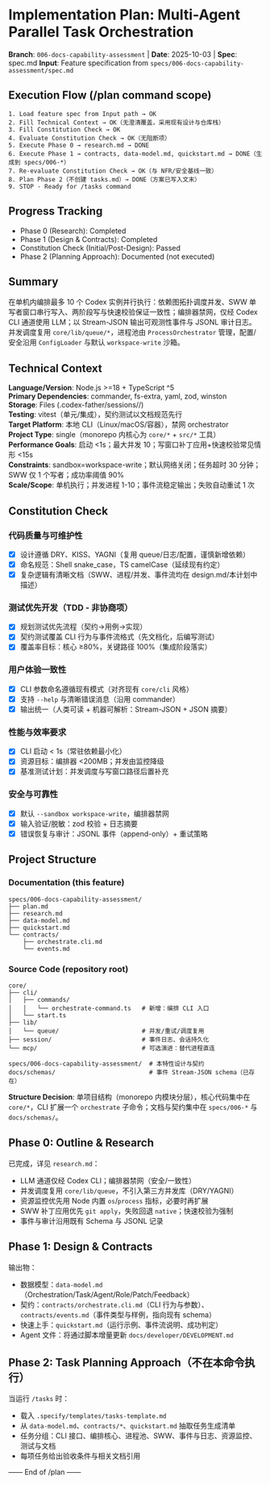 # Implementation Plan: Multi-Agent Parallel Task Orchestration

**Branch**: `006-docs-capability-assessment` | **Date**: 2025-10-03 | **Spec**:
spec.md **Input**: Feature specification
from `specs/006-docs-capability-assessment/spec.md`

## Execution Flow (/plan command scope)

```
1. Load feature spec from Input path → OK
2. Fill Technical Context → OK（无澄清覆盖，采用现有设计与仓库栈）
3. Fill Constitution Check → OK
4. Evaluate Constitution Check → OK（无阻断项）
5. Execute Phase 0 → research.md → DONE
6. Execute Phase 1 → contracts, data-model.md, quickstart.md → DONE（生成到 specs/006-*）
7. Re-evaluate Constitution Check → OK（与 NFR/安全基线一致）
8. Plan Phase 2（不创建 tasks.md）→ DONE（方案已写入文末）
9. STOP - Ready for /tasks command
```

## Progress Tracking

- Phase 0 (Research): Completed
- Phase 1 (Design & Contracts): Completed
- Constitution Check (Initial/Post-Design): Passed
- Phase 2 (Planning Approach): Documented (not executed)

## Summary

在单机内编排最多 10 个 Codex 实例并行执行：依赖图拓扑调度并发、SWW 单写者窗口串行写入、两阶段写与快速校验保证一致性；编排器禁网，仅经 Codex
CLI 通道使用 LLM；以 Stream-JSON 输出可观测性事件与 JSONL 审计日志。并发调度复用
`core/lib/queue/*`，进程池由 `ProcessOrchestrator` 管理，配置/安全沿用
`ConfigLoader` 与默认 `workspace-write` 沙箱。

## Technical Context

**Language/Version**: Node.js >=18 + TypeScript ^5  
**Primary Dependencies**: commander, fs-extra, yaml, zod, winston  
**Storage**: Files (.codex-father/sessions/<id>/)  
**Testing**: vitest（单元/集成），契约测试以文档规范先行  
**Target Platform**: 本地 CLI（Linux/macOS/容器），禁网 orchestrator  
**Project Type**: single（monorepo 内核心为 `core/*` + `src/*` 工具）  
**Performance Goals**: 启动 <1s；最大并发 10；写窗口补丁应用+快速校验常见情形 <15s  
**Constraints**:
sandbox=workspace-write；默认网络关闭；任务超时 30 分钟；SWW 仅 1 个写者；成功率阈值 90%  
**Scale/Scope**: 单机执行；并发进程 1-10；事件流稳定输出；失败自动重试 1 次

## Constitution Check

### 代码质量与可维护性

- [x] 设计遵循 DRY、KISS、YAGNI（复用 queue/日志/配置，谨慎新增依赖）
- [x] 命名规范：Shell snake_case，TS camelCase（延续现有约定）
- [x] 复杂逻辑有清晰文档（SWW、进程/并发、事件流均在 design.md/本计划中描述）

### 测试优先开发（TDD - 非协商项）

- [x] 规划测试优先流程（契约→用例→实现）
- [x] 契约测试覆盖 CLI 行为与事件流格式（先文档化，后编写测试）
- [x] 覆盖率目标：核心 ≥80%，关键路径 100%（集成阶段落实）

### 用户体验一致性

- [x] CLI 参数命名遵循现有模式（对齐现有 `core/cli` 风格）
- [x] 支持 `--help` 与清晰错误消息（沿用 commander）
- [x] 输出统一（人类可读 + 机器可解析：Stream-JSON + JSON 摘要）

### 性能与效率要求

- [x] CLI 启动 < 1s（常驻依赖最小化）
- [x] 资源目标：编排器 <200MB；并发由监控降级
- [x] 基准测试计划：并发调度与写窗口路径后置补充

### 安全与可靠性

- [x] 默认 `--sandbox workspace-write`，编排器禁网
- [x] 输入验证/脱敏：zod 校验 + 日志摘要
- [x] 错误恢复与审计：JSONL 事件（append-only）+ 重试策略

## Project Structure

### Documentation (this feature)

```
specs/006-docs-capability-assessment/
├── plan.md
├── research.md
├── data-model.md
├── quickstart.md
└── contracts/
    ├── orchestrate.cli.md
    └── events.md
```

### Source Code (repository root)

```
core/
├── cli/
│   ├── commands/
│   │   └── orchestrate-command.ts   # 新增：编排 CLI 入口
│   └── start.ts
├── lib/
│   └── queue/                       # 并发/重试/调度复用
├── session/                         # 事件日志、会话持久化
└── mcp/                             # 可选演进：替代进程直连

specs/006-docs-capability-assessment/  # 本特性设计与契约
docs/schemas/                          # 事件 Stream-JSON schema（已存在）
```

**Structure Decision**: 单项目结构（monorepo 内模块分层），核心代码集中在
`core/*`，CLI 扩展一个 `orchestrate` 子命令；文档与契约集中在 `specs/006-*` 与
`docs/schemas/`。

## Phase 0: Outline & Research

已完成，详见 `research.md`：

- LLM 通道仅经 Codex CLI；编排器禁网（安全/一致性）
- 并发调度复用 `core/lib/queue`，不引入第三方并发库（DRY/YAGNI）
- 资源监控优先用 Node 内置 `os`/`process` 指标，必要时再扩展
- SWW 补丁应用优先 `git apply`，失败回退 `native`；快速校验为强制
- 事件与审计沿用既有 Schema 与 JSONL 记录

## Phase 1: Design & Contracts

输出物：

- 数据模型：`data-model.md`（Orchestration/Task/Agent/Role/Patch/Feedback）
- 契约：`contracts/orchestrate.cli.md`（CLI 行为与参数）、`contracts/events.md`（事件类型与样例，指向现有 schema）
- 快速上手：`quickstart.md`（运行示例、事件流说明、成功判定）
- Agent 文件：将通过脚本增量更新 `docs/developer/DEVELOPMENT.md`

## Phase 2: Task Planning Approach（不在本命令执行）

当运行 `/tasks` 时：

- 载入 `.specify/templates/tasks-template.md`
- 从 `data-model.md`、`contracts/*`、`quickstart.md` 抽取任务生成清单
- 任务分组：CLI 接口、编排核心、进程池、SWW、事件与日志、资源监控、测试与文档
- 每项任务给出验收条件与相关文档引用

—— End of /plan ——
